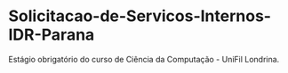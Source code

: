 # Solicitacao-de-Servicos-Internos-IDR-Parana
Estágio obrigatório do curso de Ciência da Computação - UniFil Londrina.
